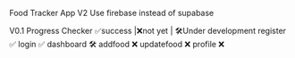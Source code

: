 Food Tracker App V2
Use firebase instead of supabase

V0.1
Progress Checker ✅success |❌not yet | 🛠️Under development
register    ✅
login       ✅
dashboard   🛠️
addfood     ❌ 
updatefood  ❌
profile     ❌
